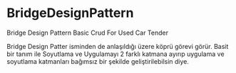 # BridgeDesignPattern
Bridge Design Pattern Basic Crud For Used Car Tender

Bridge Design Patter isminden de anlaşıldığı üzere köprü görevi görür.
Basit bir tanım ile Soyutlama ve Uygulamayı 2 farklı katmana ayırıp uygulama ve soyutlama katmanları bağımsız bir şekilde geliştirilebilsin diye.
